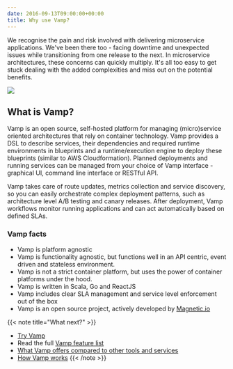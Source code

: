 ```yaml
---
date: 2016-09-13T09:00:00+00:00
title: Why use Vamp?
---
```


We recognise the pain and risk involved with delivering microservice applications.  We've been there too - facing downtime and unexpected issues while transitioning from one release to the next. 
In microservice architectures, these concerns can quickly multiply. It's all too easy to get stuck dealing with the added complexities and miss out on the potential benefits. 

![](/images/typical-systems-vs-vamp.png)

## What is Vamp?

Vamp is an open source, self-hosted platform for managing (micro)service oriented architectures that rely on container technology. Vamp provides a DSL to describe services, their dependencies and required runtime environments in blueprints and a runtime/execution engine to deploy these blueprints (similar to AWS Cloudformation). Planned deployments and running services can be managed from your choice of Vamp interface - graphical UI, command line interface or RESTful API. 

Vamp takes care of route updates, metrics collection and service discovery, so you can easily orchestrate complex deployment patterns, such as architecture level A/B testing and canary releases.
After deployment, Vamp workflows monitor running applications and can act automatically based on defined SLAs.  

### Vamp facts

* Vamp is platform agnostic
* Vamp is functionality agnostic, but functions well in an API centric, event driven and stateless environment. 
* Vamp is not a strict container platform, but uses the power of container platforms under the hood.
* Vamp is written in Scala, Go and ReactJS 
* Vamp includes clear SLA management and service level enforcement out of the box
* Vamp is an open source project, actively developed by [Magnetic.io](/about/)


{{< note title="What next?" >}}
* [Try Vamp](/documentation/installation/hello-world)
* Read the full [Vamp feature list](/why-use-vamp/feature-list/)
* [What Vamp offers compared to other tools and services](/why-use-vamp/vamp-compared-to/proxies-and-load-balancers/)
* [How Vamp works](/documentation/how-vamp-works/architecture-and-components)
{{< /note >}}


